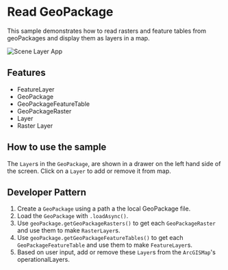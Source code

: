 # Read GeoPackage

This sample demonstrates how to read rasters and feature tables from geoPackages and display them as layers in a map.

![Scene Layer App](scene-layer.png)

## Features

* FeatureLayer
* GeoPackage
* GeoPackageFeatureTable
* GeoPackageRaster
* Layer
* Raster Layer

## How to use the sample

The `Layer`s in the `GeoPackage`, are shown in a drawer on the left hand side of the screen. Click on a `Layer` to add or remove it from map.

## Developer Pattern

1. Create a `GeoPackage` using a path a the local GeoPackage file.
1. Load the `GeoPackage` with `.loadAsync()`.
1. Use `geoPackage.getGeoPackageRasters()` to get each `GeoPackageRaster` and use them to make `RasterLayer`s.
1. Use `geoPackage.getGeoPackageFeatureTables()` to get each `GeoPackageFeatureTable` and use them to make `FeatureLayer`s.
1. Based on user input, add or remove these `Layer`s from the `ArcGISMap`'s operationalLayers.

